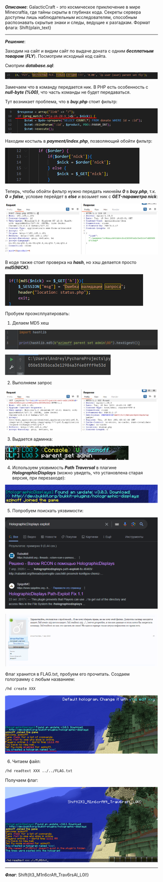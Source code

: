 ***Описание***: GalacticCraft - это космическое приключение в мире Minecraftia, где тайны скрыты в глубинах кода. Секреты сервера доступны лишь наблюдательным исследователям, способным распознавать скрытые знаки и следы, ведущие к разгадкам. Формат флага: Shift{plain_text}

---

***Решение***:

Заходим на сайт и видим сайт по выдаче доната с одним ***бесплатным товаром*** (***FLY***). Посмотрим исходный код сайта.

Смотрим ***database.sql***:

![ScreenShot](screenshots/69.png)

Замечаем что в команду передается ник. В PHP есть особенность с ***null-byte (%00)***, что часть команды не будет передаваться.

Тут возникает проблема, что в ***buy.php*** стоит фильтр:

![ScreenShot](screenshots/70.png)

Находим костыль в ***payment/index.php***, позволяющий обойти фильтр:

![ScreenShot](screenshots/71.png)

Теперь, чтобы обойти фильтр нужно передать никнейм ***0*** в ***buy.php***, т.к. ***0 = false***, условие перейдет в ***else*** и возьмет ник с ***GET-параметра nick***:

![ScreenShot](screenshots/72.png)

В коде также стоит проверка на ***hash***, но хэш делается просто ***md5(NICK)***:

![ScreenShot](screenshots/73.png)

Пробуем проэксплуатировать:

1. Делаем MD5 хеш

![ScreenShot](screenshots/74.png)

![ScreenShot](screenshots/75.png)

2. Выполняем запрос

![ScreenShot](screenshots/76.png)

3. Выдается админка:

![ScreenShot](screenshots/77.png)

4. Используем уязвимость ***Path Traversal*** в плагине ***HolographicDisplays*** (можно увидеть, что установлена старая версия, при перезаходе):

![ScreenShot](screenshots/78.png)

5. Попробуем поискать уязвимости:

![ScreenShot](screenshots/79.png)

![ScreenShot](screenshots/80.png)

Флаг хранится в FLAG.txt, пробуем его прочитать. Создаем голограмму с любым названием:

```sh
/hd create XXX
```

![ScreenShot](screenshots/81.png)

6. Читаем файл:

```sh
/hd readtext XXX ../../FLAG.txt
```

Получаем флаг:

![ScreenShot](screenshots/82.png)

---

***Флаг***: Shift{It3_M1n6crAft_Trav6rsAl_L0l!}